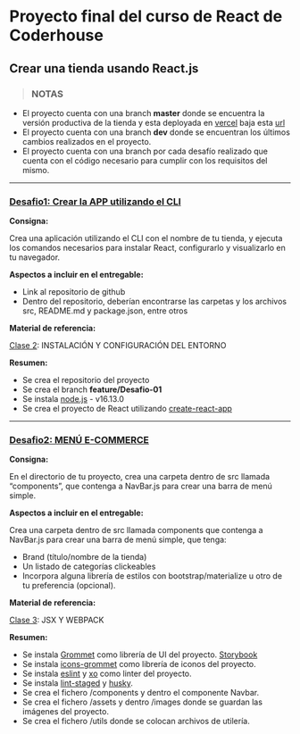 # Proyecto final del curso de React de Coderhouse

## Crear una tienda usando React.js

> ### **NOTAS**

- El proyecto cuenta con una branch **master** donde se encuentra la versión productiva de la tienda y esta deployada en [vercel](https://vercel.com/) baja esta [url](https://citrix-coderhouse-store-lirrgy2az-braianvaylet.vercel.app/)
- El proyecto cuenta con una branch **dev** donde se encuentran los últimos cambios realizados en el proyecto.
- El proyecto cuenta con una branch por cada desafío realizado que cuenta con el código necesario para cumplir con los requisitos del mismo.

---

### [Desafio1: Crear la APP utilizando el CLI](https://github.com/BraianVaylet/coderhouse-curso-react-tienda/tree/feature/Desafio-01)

**Consigna:**

Crea una aplicación utilizando el CLI con el nombre de tu tienda, y ejecuta los comandos necesarios para instalar React, configurarlo y visualizarlo en tu navegador.

**Aspectos a incluir en el entregable:**

- Link al repositorio de github
- Dentro del repositorio, deberían encontrarse las carpetas y los archivos src, README.md y package.json, entre otros

**Material de referencia:**

[Clase 2](https://docs.google.com/presentation/d/1feC46NDgy67banPoGapfkx3UkWDQrWQ6xU8VElfIrtM/edit#slide=id.ga9071a1c49_0_0): INSTALACIÓN Y CONFIGURACIÓN DEL ENTORNO

**Resumen:**

- Se crea el repositorio del proyecto
- Se crea el branch **feature/Desafio-01**
- Se instala [node.js](https://nodejs.org/es/) - v16.13.0
- Se crea el proyecto de React utilizando [create-react-app](https://create-react-app.dev/)

---

### [Desafio2: MENÚ E-COMMERCE](https://github.com/BraianVaylet/coderhouse-curso-react-tienda/tree/feature/Desafio-02)

**Consigna:**

En el directorio de tu proyecto, crea una carpeta dentro de src llamada “components”, que contenga a NavBar.js para crear una barra de menú simple.

**Aspectos a incluir en el entregable:**

Crea una carpeta dentro de src llamada components que contenga a NavBar.js para crear una barra de menú simple, que tenga:

- Brand (título/nombre de la tienda)
- Un listado de categorías clickeables
- Incorpora alguna librería de estilos con bootstrap/materialize u otro de tu preferencia (opcional).

**Material de referencia:**

[Clase 3](https://docs.google.com/presentation/d/1Ok2-w_7smwFVX6kw41jljISN2imp8MCx5X6dXtWJTo0/edit#slide=id.ge384d5ba75_0_7): JSX Y WEBPACK

**Resumen:**

- Se instala [Grommet](https://v2.grommet.io/) como librería de UI del proyecto. [Storybook](https://storybook.grommet.io/?path=/story/all--all)
- Se instala [icons-grommet](https://icons.grommet.io/?) como librería de iconos del proyecto.
- Se instala [eslint](https://eslint.org/) y [xo](https://github.com/xojs/xo) como linter del proyecto.
- Se instala [lint-staged](https://github.com/okonet/lint-staged) y [husky](https://typicode.github.io/husky/#/).
- Se crea el fichero /components y dentro el componente Navbar.
- Se crea el fichero /assets y dentro /images donde se guardan las imágenes del proyecto.
- Se crea el fichero /utils donde se colocan archivos de utilería.

